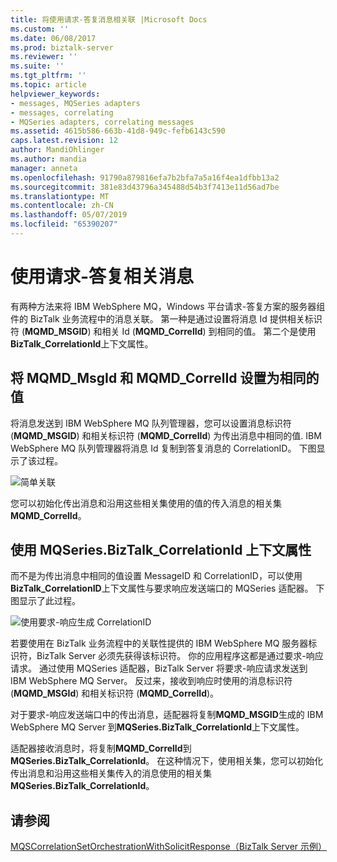 ```yaml
---
title: 将使用请求-答复消息相关联 |Microsoft Docs
ms.custom: ''
ms.date: 06/08/2017
ms.prod: biztalk-server
ms.reviewer: ''
ms.suite: ''
ms.tgt_pltfrm: ''
ms.topic: article
helpviewer_keywords:
- messages, MQSeries adapters
- messages, correlating
- MQSeries adapters, correlating messages
ms.assetid: 4615b586-663b-41d8-949c-fefb6143c590
caps.latest.revision: 12
author: MandiOhlinger
ms.author: mandia
manager: anneta
ms.openlocfilehash: 91790a879816efa7b2bfa7a5a16f4ea1dfbb13a2
ms.sourcegitcommit: 381e83d43796a345488d54b3f7413e11d56ad7be
ms.translationtype: MT
ms.contentlocale: zh-CN
ms.lasthandoff: 05/07/2019
ms.locfileid: "65390207"
---
```

# <a name="correlating-messages-using-request-reply"></a>使用请求-答复相关消息
有两种方法来将 IBM WebSphere MQ，Windows 平台请求-答复方案的服务器组件的 BizTalk 业务流程中的消息关联。 第一种是通过设置将消息 Id 提供相关标识符 (**MQMD_MSGID**) 和相关 Id (**MQMD_CorrelId**) 到相同的值。 第二个是使用**BizTalk_CorrelationId**上下文属性。  
  
## <a name="setting-mqmdmsgid-and-mqmdcorrelid-to-the-same-value"></a>将 MQMD_MsgId 和 MQMD_CorrelId 设置为相同的值  
 将消息发送到 IBM WebSphere MQ 队列管理器，您可以设置消息标识符 (**MQMD_MSGID**) 和相关标识符 (**MQMD_CorrelId**) 为传出消息中相同的值. IBM WebSphere MQ 队列管理器将消息 Id 复制到答复消息的 CorrelationID。 下图显示了该过程。  
  
 ![简单关联](../core/media/bts-dev-mqsimplecorrelation.gif "BTS_Dev_MQSimpleCorrelation")  
  
 您可以初始化传出消息和沿用这些相关集使用的值的传入消息的相关集**MQMD_CorrelId**。  
  
## <a name="using-the-mqseriesbiztalkcorrelationid-context-property"></a>使用 MQSeries.BizTalk_CorrelationId 上下文属性  
 而不是为传出消息中相同的值设置 MessageID 和 CorrelationID，可以使用**BizTalk_CorrelationID**上下文属性与要求响应发送端口的 MQSeries 适配器。 下图显示了此过程。  
  
 ![使用要求&#45;响应生成 CorrelationID](../core/media/bts-dev-mqgeneratedcorrelation.gif "BTS_Dev_MQGeneratedCorrelation")  
  
 若要使用在 BizTalk 业务流程中的关联性提供的 IBM WebSphere MQ 服务器标识符，BizTalk Server 必须先获得该标识符。 你的应用程序这都是通过要求-响应请求。 通过使用 MQSeries 适配器，BizTalk Server 将要求-响应请求发送到 IBM WebSphere MQ Server。 反过来，接收到响应时使用的消息标识符 (**MQMD_MSGId**) 和相关标识符 (**MQMD_CorrelId**)。  
  
 对于要求-响应发送端口中的传出消息，适配器将复制**MQMD_MSGID**生成的 IBM WebSphere MQ Server 到**MQSeries.BizTalk_CorrelationId**上下文属性。  
  
 适配器接收消息时，将复制**MQMD_CorrelId**到**MQSeries.BizTalk_CorrelationId**。 在这种情况下，使用相关集，您可以初始化传出消息和沿用这些相关集传入的消息使用的相关集**MQSeries.BizTalk_CorrelationId**。  
  
## <a name="see-also"></a>请参阅  
 [MQSCorrelationSetOrchestrationWithSolicitResponse（BizTalk Server 示例）](../core/mqscorrelationsetorchestrationwithsolicitresponse-biztalk-server-sample.md)